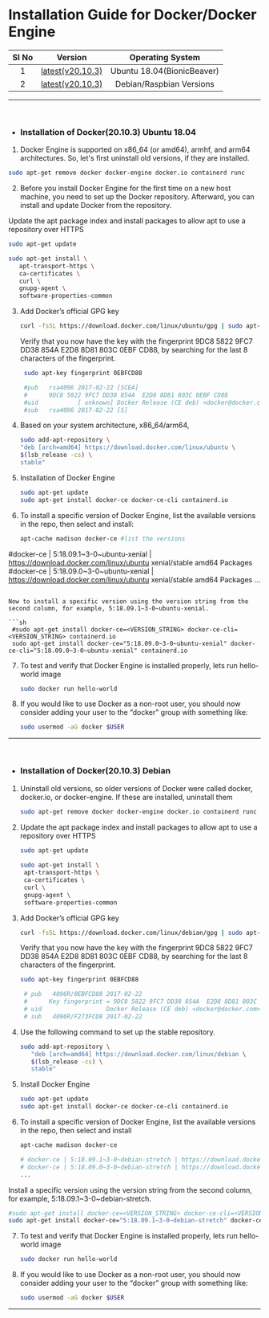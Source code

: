 # Installation Guide for Docker/Docker Engine

| Sl No  | Version  | Operating System |
|:-:|:-:|:-:|
| 1  | [latest(v20.10.3)](https://github.com/shravan20/software-installation-guides/blob/feature/dockerSetup/tools/docker/README.md#installation-of-docker20103-ubuntu-1804)  | Ubuntu 18.04(BionicBeaver)  |
| 2  | [latest(v20.10.3)](https://github.com/shravan20/software-installation-guides/blob/feature/dockerSetup/tools/docker/README.md#installation-of-docker20103-debian)  | Debian/Raspbian Versions |


---

<br>

- ### Installation of Docker(20.10.3) Ubuntu 18.04

1. Docker Engine is supported on x86_64 (or amd64), armhf, and arm64 architectures. So, let's first uninstall old versions, if they are installed.


```sh
sudo apt-get remove docker docker-engine docker.io containerd runc
```

2. Before you install Docker Engine for the first time on a new host machine, you need to set up the Docker repository. Afterward, you can install and update Docker from the repository.

Update the apt package index and install packages to allow apt to use a repository over HTTPS

   ```sh
   sudo apt-get update

   sudo apt-get install \
      apt-transport-https \
      ca-certificates \
      curl \
      gnupg-agent \
      software-properties-common
   ```

3. Add Docker’s official GPG key
   
   ```sh
   curl -fsSL https://download.docker.com/linux/ubuntu/gpg | sudo apt-key add -
   ```

   Verify that you now have the key with the fingerprint 9DC8 5822 9FC7 DD38 854A  E2D8 8D81 803C 0EBF CD88, by searching for the last 8 characters of the fingerprint.

   ```sh
    sudo apt-key fingerprint 0EBFCD88

    #pub   rsa4096 2017-02-22 [SCEA]
    #      9DC8 5822 9FC7 DD38 854A  E2D8 8D81 803C 0EBF CD88
    #uid           [ unknown] Docker Release (CE deb) <docker@docker.com>
    #sub   rsa4096 2017-02-22 [S]
   ```

4. Based on your system architecture, x86_64/arm64,
   
   ```sh
   sudo add-apt-repository \
   "deb [arch=amd64] https://download.docker.com/linux/ubuntu \
   $(lsb_release -cs) \
   stable"
   ```
   
5. Installation of Docker Engine
   
   ```sh
   sudo apt-get update
   sudo apt-get install docker-ce docker-ce-cli containerd.io
   ```

6. To install a specific version of Docker Engine, list the available versions in the repo, then select and install:
   
   ```sh
   apt-cache madison docker-ce #list the versions

  #docker-ce | 5:18.09.1~3-0~ubuntu-xenial | https://download.docker.com/linux/ubuntu  xenial/stable amd64 Packages
  #docker-ce | 5:18.09.0~3-0~ubuntu-xenial | https://download.docker.com/linux/ubuntu  xenial/stable amd64 Packages
  ...
  ```

  Now to install a specific version using the version string from the second column, for example, 5:18.09.1~3-0~ubuntu-xenial.

  ```sh
   #sudo apt-get install docker-ce=<VERSION_STRING> docker-ce-cli=<VERSION_STRING> containerd.io
   sudo apt-get install docker-ce="5:18.09.0~3-0~ubuntu-xenial" docker-ce-cli="5:18.09.0~3-0~ubuntu-xenial" containerd.io
  ```

7. To test and verify that Docker Engine is installed properly, lets run hello-world image
   ```sh
   sudo docker run hello-world
   ```

8. If you would like to use Docker as a non-root user, you should now consider adding your user to the “docker” group with something like:

   ```sh
   sudo usermod -aG docker $USER
   ```


---


<br>

- ### Installation of Docker(20.10.3) Debian

1. Uninstall old versions, so older versions of Docker were called docker, docker.io, or docker-engine. If these are installed, uninstall them

   ```sh
   sudo apt-get remove docker docker-engine docker.io containerd runc
   ```

2. Update the apt package index and install packages to allow apt to use a repository over HTTPS
   
   ```sh
   sudo apt-get update
 
   sudo apt-get install \
    apt-transport-https \
    ca-certificates \
    curl \
    gnupg-agent \
    software-properties-common
   ```

3. Add Docker’s official GPG key
   
   ```sh
   curl -fsSL https://download.docker.com/linux/debian/gpg | sudo apt-key add -
   ```

   Verify that you now have the key with the fingerprint 9DC8 5822 9FC7 DD38 854A E2D8 8D81 803C 0EBF CD88, by searching for the last 8 characters of the fingerprint.

   ```sh
   sudo apt-key fingerprint 0EBFCD88

    # pub   4096R/0EBFCD88 2017-02-22
    #      Key fingerprint = 9DC8 5822 9FC7 DD38 854A  E2D8 8D81 803C 0EBF CD88
    # uid                  Docker Release (CE deb) <docker@docker.com>
    # sub   4096R/F273FCD8 2017-02-22
   ```

4. Use the following command to set up the stable repository.

   ```sh
   sudo add-apt-repository \
      "deb [arch=amd64] https://download.docker.com/linux/debian \
      $(lsb_release -cs) \
      stable"
   ```

5. Install Docker Engine

   ```sh
   sudo apt-get update
   sudo apt-get install docker-ce docker-ce-cli containerd.io
   ```

6. To install a specific version of Docker Engine, list the available versions in the repo, then select and install

   ```sh
   apt-cache madison docker-ce

   # docker-ce | 5:18.09.1~3-0~debian-stretch | https://download.docker.com/linux/debian stretch/stable amd64 Packages
   # docker-ce | 5:18.09.0~3-0~debian-stretch | https://download.docker.com/linux/debian stretch/stable amd64 Packages
   ...
   ```

 Install a specific version using the version string from the second column, for example, 5:18.09.1~3-0~debian-stretch.

   ```sh
   #sudo apt-get install docker-ce=<VERSION_STRING> docker-ce-cli=<VERSION_STRING> containerd.io
   sudo apt-get install docker-ce="5:18.09.1~3-0~debian-stretch" docker-ce-cli="5:18.09.1~3-0~debian-stretch" containerd.io
  ```

7. To test and verify that Docker Engine is installed properly, lets run hello-world image
   ```sh
   sudo docker run hello-world
   ```

8. If you would like to use Docker as a non-root user, you should now consider adding your user to the “docker” group with something like:

   ```sh
   sudo usermod -aG docker $USER
   ```

---

<br>
